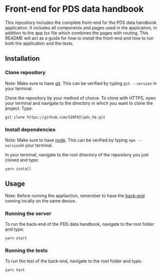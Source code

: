 # Front-end for PDS data handbook

This repository includes the complete front-end for the PDS data handbook application. It includes all components and pages used in the application, in addition to the app.tsx file which combines the pages with routing. This README will act as a guide for how to install the front-end and how to run both the application and the tests.

## Installation

### Clone repository

Note: Make sure to have [git](https://git-scm.com/). This can be verified by typing ```git --version``` in your terminal.

Clone the repository by your method of choice. To clone with HTTPS, open your terminal and navigate to the directory in which you want to clone the project. Type:
```
git clone https://github.com/SINTEF/pds_hb.git
```

### Install dependencies

Note: Make sure to have [node](https://nodejs.org/en/download/). This can be verified by typing ```npm --version```in your terminal.

In your terminal, navigate to the root directory of the repository you just cloned and type:
```
yarn install
```

## Usage

Note: Before running the appliaction, remember to have the [back-end](https://github.com/SINTEF/pds_hb_be/edit/dev/README.md) running locally on the same device. 

### Running the server

To run the back-end of the PDS data handbook, navigate to the root folder and type:
```
yarn start
```

### Running the tests

To run the test of the back-end, navigate to the root folder and type:
```
yarn test
```
